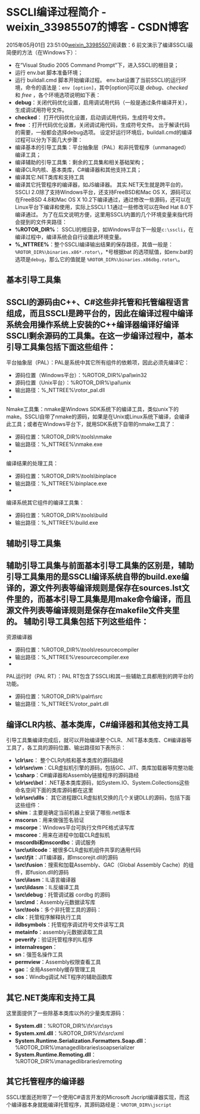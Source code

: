 # SSCLI编译过程简介 - weixin_33985507的博客 - CSDN博客
2015年05月01日 23:51:00[weixin_33985507](https://me.csdn.net/weixin_33985507)阅读数：6
前文演示了编译SSCLI最简便的方法（在Windows下）：
- 在“Visual Studio 2005 Command Prompt”下，进入SSCLI的根目录；
- 运行 env.bat 脚本准备环境；
- 运行 buildall.cmd 脚本开始编译过程。
env.bat设置了当前SSCLI的运行环境，命令的语法是：`env [option]`，其中[option]可以是 *debug*、*checked* 和 *free* ，各个环境选项说明如下表：
- **debug**：关闭代码优化设置，启用调试用代码（一般是通过条件编译开关），生成调试用符号文件。
- **checked**： 打开代码优化设置，启动调试用代码，生成符号文件。
- **free** ：打开代码优化设置，关闭调试用代码，生成符号文件。
出于解读代码的需要，一般都会选择debug选项。
设定好运行环境后，buildall.cmd的编译过程可以分为下面几大步骤：
- 编译基本的引导工具集：平台抽象层（PAL）和非托管程序（unmanaged）编译工具；
- 编译辅助的引导工具集：剩余的工具集和相关基础架构；
- 编译CLR内核、基本类库，C#编译器和其他支持工具；
- 编译其它.NET类库和支持工具
- 编译其它托管程序的编译器，如JS编译器。
其实.NET天生就是跨平台的，SSCLI 2.0除了支持Windows平台，还支持FreeBSD和Mac OS X，源码可以在FreeBSD 4.8和Mac OS X 10.2下编译通过，通过修改一些源码，还可以在Linux平台下编译和使用，实际上SSCLI 1.1通过一些修改可以在Red Hat 8.0下编译通过。
为了在后文说明方便，这里用SSCLI内置的几个环境变量来指代将会提到的文件夹路径：
- **%ROTOR_DIR%**： SSCLI的根目录，如Windows平台下一般是`c:\sscli`，在编译过程中，编译系统会自行设置此环境变量。
- **%_NTTREE%**：整个SSCLI编译输出结果的保存路径，其值一般是：`%ROTOR_DIR%\binaries.x86*.rotor\`，*号根据bat 的选项赋值，如env.bat的选项是`debug`，那么它的值就是 `%ROTOR_DIR%\binaries.x86dbg.rotor\`。
## 基本引导工具集
SSCLI的源码由C++、C#这些非托管和托管编程语言组成，而且SSCLI是跨平台的，因此在编译过程中编译系统会用操作系统上安装的C++编译器编译好编译SSCLI剩余源码的工具集。在这一步编译过程中，基本引导工具集包括下面这些组件：
- 
平台抽象层（PAL）：PAL是系统中其它所有组件的依赖项，因此必须先编译它：
- 源码位置（Windows平台）：%ROTOR_DIR%\pal\win32
- 源码位置（Unix平台）：%ROTOR_DIR%\pal\unix
- 输出路径：%_NTTREE%\rotor_pal.dll
- 
Nmake工具集：nmake是Windows SDK系统下的编译工具，类似unix下的make。SSCLI自带了nmake的源码，如果是在Unix或Linux系统下编译，会编译此工具；或者在Windows平台下，就用SDK系统下自带的nmake工具了：
- 源码位置：%ROTOR_DIR%\tools\nmake
- 输出路径：%_NTTREE%\nmake.exe
- 
编译结果的处理工具：
- 源码位置：%ROTOR_DIR%\tools\binplace
- 输出路径：%_NTTREE%\binplace.exe
- 
编译系统其它组件的编译工具集：
- 源码位置：%ROTOR_DIR%\tools\build
- 输出路径：%_NTTREE%\build.exe
## 辅助引导工具集
辅助引导工具集与前面基本引导工具集的区别是，辅助引导工具集用的是SSCLI编译系统自带的build.exe编译的，源文件列表等编译规则是保存在sources.lst文件里的，而基本引导工具集是用make命令编译，而且源文件列表等编译规则是保存在makefile文件夹里的。
辅助引导工具集包括下列这些组件：
- 
资源编译器
- 源码位置：%ROTOR_DIR%\tools\resourcecompiler
- 输出路径：%_NTTREE%\resourcecompiler.exe
- 
PAL运行时（PAL RT）：PAL RT包含了SSCLI和其一些辅助工具都用到的跨平台的功能。
- 源码位置：%ROTOR_DIR%\palrt\src
- 输出路径：%_NTTREE%\rotor_palrt.dll
## 编译CLR内核、基本类库，C#编译器和其他支持工具
引导工具集编译完成后，就可以开始编译整个CLR、.NET基本类库、C#编译器等工具了，各工具的源码位置、输出路径如下表所示：
- **\clr\src**： 整个CLR内核和基本类库的源码路经
- **\clr\src\vm**：CLR虚拟机引擎的源码，包括GC、JIT、类库加载器等完整功能
- **\csharp**：C#编译器和Assembly链接程序的源码路经
- **\clr\src\bcl**：.NET基本类库源码，如System.IO、System.Collections这些命名空间下面的类库源码都在这里
- **\clr\src\dlls**：    其它进程跟CLR虚拟机交换的几个关键DLL的源码，包括下面这些组件：
- **shim**：主要是确定当前机器上安装了哪些.net版本
- **mscorsn**：用来做强签名验证
- **mscorpe**：Windows平台可执行文件PE格式读写库
- **mscoree**：用来在进程中加载CLR虚拟机
- **mscordbi和mscordbc**：调试服务
- **\src\utilcode**：被很多CLR虚拟机组件共享的通用代码
- **\src\fjit**：JIT编译器，即mscorejit.dll的源码
- **\src\fusion**：搜索和加载Assembly、GAC（Global Assembly Cache）的组件，即fusion.dll的源码
- **\src\ilasm**：IL语言编译器
- **\src\ildasm**：IL反编译工具
- **\src\debug**：托管调试器 cordbg 的源码
- **\src\md**：Assembly元数据读写库
- **\src\tools**：多个非托管工具的源码：
- **clix**：托管程序解释执行工具
- **ildbsymbols**：托管程序调试符号文件读写工具
- **metainfo**：assembly元数据读取工具
- **peverify**：验证托管程序的IL程序
- **internalresgen**：
- **sn**：强签名操作工具
- **permview**：Assembly权限查看工具
- **gac**：全局Assembly缓存管理工具
- **sos**：Windbg调试.NET程序的辅助函数库
## 其它.NET类库和支持工具
这里面提供了一些除基本类库以外的少量类库源码：
- **System.dll**：%ROTOR_DIR%\fx\src\sys
- **System.xml.dll**：%ROTOR_DIR%\fx\src\xml
- **System.Runtime.Serialization.Formatters.Soap.dll**：%ROTOR_DIR%\managedlibraries\soapserializer
- **System.Runtime.Remoting.dll**：%ROTOR_DIR%\managedlibraries\remoting
## 其它托管程序的编译器
SSCLI里面还附带了一个使用C#语言开发的Microsoft Jscript编译器实现，而这个编译器本身就能编译托管程序，其源码路经是：`%ROTOR_DIR%\jscript`
